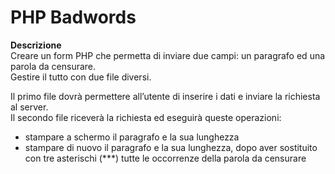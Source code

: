 PHP Badwords
=== 
**Descrizione**  
Creare un form PHP che permetta di inviare due campi: un paragrafo ed una parola da censurare.   
Gestire il tutto con due file diversi.  

Il primo file dovrà permettere all’utente di inserire i dati e inviare la richiesta al server.  
Il secondo file riceverà la richiesta ed eseguirà queste operazioni:  
- stampare a schermo il paragrafo e la sua lunghezza  
- stampare di nuovo il paragrafo e la sua lunghezza, dopo aver sostituito con tre asterischi (***) tutte le occorrenze della parola da censurare  
